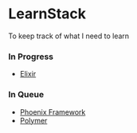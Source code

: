 # LearnStack
To keep track of what I need to learn

### In Progress
- [Elixir](http://www.elixir-lang.org)

### In Queue
- [Phoenix Framework](http://www.phoenixframework.org/)
- [Polymer](https://www.polymer-project.org/1.0/)